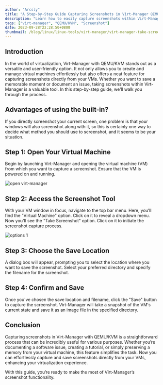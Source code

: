 ```yaml
---
author: "Arcsly"
title: "A Step-by-Step Guide Capturing Screenshots in Virt-Manager QEMU/KVM"
description: "Learn how to easily capture screenshots within Virt-Manager when using QEMU/KVM virtualization. Follow our step-by-step guide to master this handy feature."
tags: ["virt-manager", "QEMU/KVM", "Screenshot"]
date: 2023-09-28T22:28:50+0800
thumbnail: /blog/linux/linux-tools/virt-manager/virt-manager-take-screenshot/sc.png
---
```


## Introduction

In the world of virtualization, Virt-Manager with QEMU/KVM stands out as a versatile and user-friendly option. It not only allows you to create and manage virtual machines effortlessly but also offers a neat feature for capturing screenshots directly from your VMs. Whether you want to save a memorable moment or document an issue, taking screenshots within Virt-Manager is a valuable tool. In this step-by-step guide, we'll walk you through the process.

## Advantages of using the built-in?

If you directly screenshot your current screen, one problem is that your windows will also screenshot along with it, so this is certainly one way to decide what method you should use to screenshot, and it seems to be your situation.

## Step 1: Open Your Virtual Machine

Begin by launching Virt-Manager and opening the virtual machine (VM) from which you want to capture a screenshot. Ensure that the VM is powered on and running.

![open virt-manager](/blog/linux/linux-tools/virt-manager/virt-manager-take-screenshot/open-1.png)

## Step 2: Access the Screenshot Tool

With your VM window in focus, navigate to the top bar menu. Here, you'll find the "Virtual Machine" option. Click on it to reveal a dropdown menu. Now you'll see the "Take Screenshot" option. Click on it to initiate the screenshot capture process.

![options 1](/blog/linux/linux-tools/virt-manager/virt-manager-take-screenshot/ts-1.png)

## Step 3: Choose the Save Location

A dialog box will appear, prompting you to select the location where you want to save the screenshot. Select your preferred directory and specify the filename for the screenshot.

## Step 4: Confirm and Save

Once you've chosen the save location and filename, click the "Save"  button to capture the screenshot. Virt-Manager will take a snapshot of the VM's current state and save it as an image file in the specified directory.

## Conclusion

Capturing screenshots in Virt-Manager with QEMU/KVM is a straightforward process that can be incredibly useful for various purposes. Whether you’re documenting a software issue, creating a tutorial, or simply preserving a memory from your virtual machine, this feature simplifies the task. Now you can effortlessly capture and save screenshots directly from your VMs, enhancing your virtualization experience.

With this guide, you’re ready to make the most of Virt-Manager’s screenshot functionality.